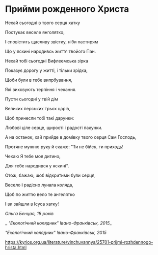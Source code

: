 Прийми рожденного Христа
================================================================

Нехай сьогодні в твого серця хатку

Постукає веселе янголятко,

І сповістить щасливу звістку, ніби пастирям

Що у яскині народивсь життя твойого Пан.

  

Нехай тобі сьогодні Вифлеємська зірка

Показує дорогу у житті, і тільки зрідка,

Щоби були в тебе випрбування,

Які виховують терпіння і чекання.

  

Пусти сьогодні у твій дім

Великих перських трьох царів,

Щоб принесли тобі такі дарунки:

Любові ціле серце, щирості і радості пакунки.

  

А на останок, хай прийде в домівку твого серця Сам Господь,

Протяне мужню руку й скаже: "Ти не бійся, ти приходь!

Чекаю Я тебе моя дитино,

Для тебе народився у яскині".

  

Отож, бажаю, щоб відкритими були серця,

Весело і радісно лунала коляда,

Щоб по життю вело те ангелятко

І ви зайшли в Ісуса хатку!

_Ольга Бенцал, 18 років_

 _ _"Екологічний колядник" Івано-Франківськ, 2015__

  

 _"Екологічний колядник" Івано-Франківськ, 2015_


https://kyrios.org.ua/literature/vinchuvannya/25701-prijmi-rozhdennogo-hrista.html
